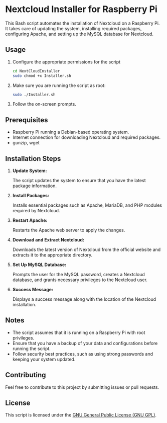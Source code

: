 # Nextcloud Installer for Raspberry Pi

This Bash script automates the installation of Nextcloud on a Raspberry Pi. It takes care of updating the system, installing required packages, configuring Apache, and setting up the MySQL database for Nextcloud.

## Usage

1. Configure the appropriate permissions for the script
    ```bash
    cd NextCloudInstaller
    sudo chmod +x Installer.sh
    ```

2. Make sure you are running the script as root:

    ```bash
    sudo ./Installer.sh
    ```

3. Follow the on-screen prompts.

## Prerequisites

- Raspberry Pi running a Debian-based operating system.
- Internet connection for downloading Nextcloud and required packages.
- gunzip, wget

## Installation Steps

1. **Update System:**

   The script updates the system to ensure that you have the latest package information.

2. **Install Packages:**

   Installs essential packages such as Apache, MariaDB, and PHP modules required by Nextcloud.

3. **Restart Apache:**

   Restarts the Apache web server to apply the changes.

4. **Download and Extract Nextcloud:**

   Downloads the latest version of Nextcloud from the official website and extracts it to the appropriate directory.

5. **Set Up MySQL Database:**

   Prompts the user for the MySQL password, creates a Nextcloud database, and grants necessary privileges to the Nextcloud user.

6. **Success Message:**

   Displays a success message along with the location of the Nextcloud installation.

## Notes

- The script assumes that it is running on a Raspberry Pi with root privileges.
- Ensure that you have a backup of your data and configurations before running the script.
- Follow security best practices, such as using strong passwords and keeping your system updated.

## Contributing

Feel free to contribute to this project by submitting issues or pull requests.

## License

This script is licensed under the [GNU General Public License (GNU GPL)](LICENSE).

